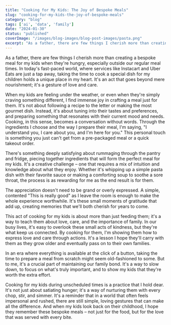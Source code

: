 ```yaml
---
title: "Cooking for My Kids: The Joy of Bespoke Meals"
slug: "cooking-for-my-kids-the-joy-of-bespoke-meals"
category: "blog"
tags: ['ai', 'data', 'family']
date: "2024-01-30"
status: "published"
coverImage: "/images/blog-images/blog-post-images/pasta.png"
excerpt: "As a father, there are few things I cherish more than creating a bespoke meal for my kids when they&#x27;re hungry, especially outside our regular meal times. In today&#x27;s fast-paced world, where services..."
---
```


As a father, there are few things I cherish more than creating a bespoke meal for my kids when they're hungry, especially outside our regular meal times. In today's fast-paced world, where services like Instacart and Uber Eats are just a tap away, taking the time to cook a special dish for my children holds a unique place in my heart. It's an act that goes beyond mere nourishment; it's a gesture of love and care.

When my kids are feeling under the weather, or even when they're simply craving something different, I find immense joy in crafting a meal just for them. It's not about following a recipe to the letter or making the most gourmet dish. Instead, it's about tuning into their tastes and preferences, and preparing something that resonates with their current mood and needs. Cooking, in this sense, becomes a conversation without words. Through the ingredients I choose and the way I prepare their meal, I'm saying, "I understand you, I care about you, and I'm here for you." This personal touch is something you just can't get from a pre-packaged meal or a quick takeout order.

There's something deeply satisfying about rummaging through the pantry and fridge, piecing together ingredients that will form the perfect meal for my kids. It's a creative challenge – one that requires a mix of intuition and knowledge about what they enjoy. Whether it's whipping up a simple pasta dish with their favorite sauce or making a comforting soup to soothe a sore throat, the process is as rewarding for me as the end result is for them.

The appreciation doesn't need to be grand or overly expressed. A simple, contented "This is really good" as I leave the room is enough to make the whole experience worthwhile. It's these small moments of gratitude that add up, creating memories that we'll both cherish for years to come.

This act of cooking for my kids is about more than just feeding them; it's a way to teach them about love, care, and the importance of family. In our busy lives, it's easy to overlook these small acts of kindness, but they're what keep us connected. By cooking for them, I'm showing them how to express love and care through actions. It's a lesson I hope they'll carry with them as they grow older and eventually pass on to their own families.

In an era where everything is available at the click of a button, taking the time to prepare a meal from scratch might seem old-fashioned to some. But to me, it's a crucial part of maintaining our family bond. It's a way to slow down, to focus on what's truly important, and to show my kids that they're worth the extra effort.

Cooking for my kids during unscheduled times is a practice that I hold dear. It's not just about satiating hunger; it's a way of nurturing them with every chop, stir, and simmer. It's a reminder that in a world that often feels impersonal and rushed, there are still simple, loving gestures that can make all the difference. And when my kids look back on their childhood, I hope they remember these bespoke meals – not just for the food, but for the love that was served with every bite.

